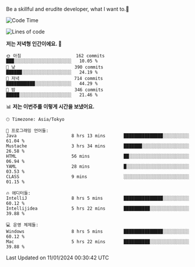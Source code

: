 Be a skillful and erudite developer, what I want to.👶

<!--START_SECTION:waka-->
![Code Time](http://img.shields.io/badge/Code%20Time-414%20hrs%2015%20mins-blue)

![Lines of code](https://img.shields.io/badge/%EC%A0%80%EB%8A%94%20%EC%97%AC%ED%83%9C%EA%B9%8C%EC%A7%80%20-755.3%20thousand%20%EC%A4%84%EC%9D%98%20%EC%BD%94%EB%93%9C%EB%A5%BC%20%EC%9E%91%EC%84%B1%ED%96%88%EC%96%B4%EC%9A%94.-blue)

**저는 저녁형 인간이에요. 🦉** 

```text
🌞 아침                     162 commits         ███░░░░░░░░░░░░░░░░░░░░░░   10.05 % 
🌆 낮　                     390 commits         ██████░░░░░░░░░░░░░░░░░░░   24.19 % 
🌃 저녁                     714 commits         ███████████░░░░░░░░░░░░░░   44.29 % 
🌙 밤　                     346 commits         █████░░░░░░░░░░░░░░░░░░░░   21.46 % 
```


📊 **저는 이번주를 이렇게 시간을 보냈어요.** 

```text
🕑︎ Timezone: Asia/Tokyo

💬 프로그래밍 언어들: 
Java                     8 hrs 13 mins       ███████████████░░░░░░░░░░   61.04 % 
Mustache                 3 hrs 34 mins       ███████░░░░░░░░░░░░░░░░░░   26.58 % 
HTML                     56 mins             ██░░░░░░░░░░░░░░░░░░░░░░░   06.94 % 
YAML                     28 mins             █░░░░░░░░░░░░░░░░░░░░░░░░   03.53 % 
CLASS                    9 mins              ░░░░░░░░░░░░░░░░░░░░░░░░░   01.15 % 

🔥 에디터들: 
IntelliJ                 8 hrs 5 mins        ███████████████░░░░░░░░░░   60.12 % 
Intellijidea             5 hrs 22 mins       ██████████░░░░░░░░░░░░░░░   39.88 % 

💻 운영 체제들: 
Windows                  8 hrs 5 mins        ███████████████░░░░░░░░░░   60.12 % 
Mac                      5 hrs 22 mins       ██████████░░░░░░░░░░░░░░░   39.88 % 
```


 Last Updated on 11/01/2024 00:30:42 UTC
<!--END_SECTION:waka-->
